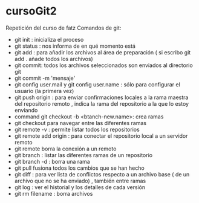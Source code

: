 # cursoGit2
Repetición del curso de fatz
Comandos de git:
- git init : inicializa el proceso
- git status : nos informa de en qué momento está
- git add : para añadir los archivos al área de preparación ( si escribo git add . añade todos los archivos)
- git commit: todos los archivos seleccionados son enviados al directorio git
- git commit -m 'mensaje'
- git config user.mail   y git config user.name : sólo para configurar el usuario (la primera vez)
- git push origin <master> : para enviar confirmaciones locales a la rama maestra del repositorio remoto , <master> indica la rama del repositorio a la que lo estoy enviando
- command git checkout -b <btanch-new.name>: crea ramas 
- git checkout  para navegar entre las diferentes ramas
- git remote -v : permite listar todos los repositorios
- git remote add origin <host or remote url> : para conectar el repositorio local a un servidor remoto
- git remote <url> borra la conexión a un remoto
- git branch : listar las diferentes ramas de un repositorio
- git branch -d <name> : borra una rama
- git pull fusiona todos los cambios que se han hecho 
- git diff : para ver lista de conflictos respecto a un archivo base ( de un archivo que no se ha enviado)  , también entre ramas
- git log : ver el historial y los detalles de cada versión
- git rm filename : borra archivos
